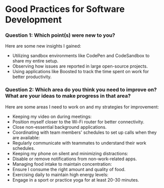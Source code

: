 # Good Practices for Software Development

### Question 1: Which point(s) were new to you?
Here are some new insights I gained:

- Utilizing sandbox environments like CodePen and CodeSandbox to share my entire setup.
- Observing how issues are reported in large open-source projects.
- Using applications like Boosted to track the time spent on work for better productivity.

### Question 2: Which area do you think you need to improve on? What are your ideas to make progress in that area?
Here are some areas I need to work on and my strategies for improvement:

- Keeping my video on during meetings:
- Position myself closer to the Wi-Fi router for better connectivity.
- Close non-essential background applications.
- Coordinating with team members' schedules to set up calls when they are available:
- Regularly communicate with teammates to understand their work schedules.
- Keeping my phone on silent and minimizing distractions:
- Disable or remove notifications from non-work-related apps.
- Managing food intake to maintain concentration:
- Ensure I consume the right amount and quality of food.
- Exercising daily to maintain high energy levels:
- Engage in a sport or practice yoga for at least 20-30 minutes.